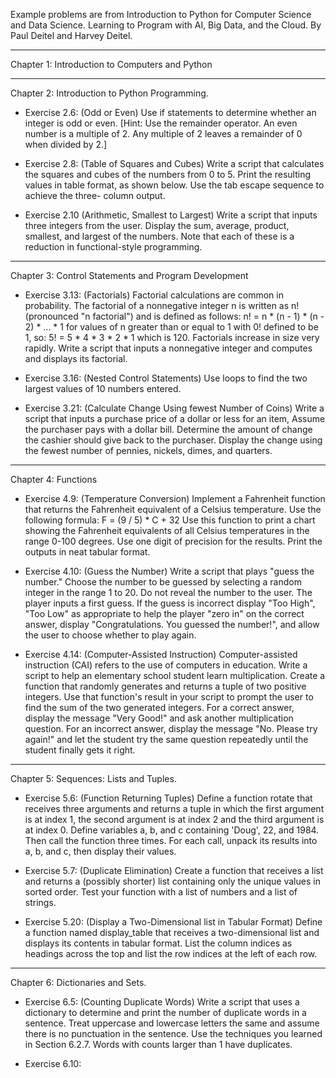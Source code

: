 Example problems are from Introduction to Python for Computer Science and Data Science.  Learning to Program with AI, Big Data, and the Cloud.  By Paul Deitel and Harvey Deitel.

-------------------------------------------------------------------------------------------------------------------------------------------------------------------------------------------------------------------------------------------------------

Chapter 1:  Introduction to Computers and Python

-------------------------------------------------------------------------------------------------------------------------------------------------------------------------------------------------------------------------------------------------------

Chapter 2:  Introduction to Python Programming.

  * Exercise 2.6: (Odd or Even)  Use if statements to determine whether an integer is odd or even.  [Hint: Use the remainder operator.  An even number is a multiple of 2.  Any multiple of 2 leaves a remainder of 0 when divided by 2.]

  * Exercise 2.8:  (Table of Squares and Cubes)  Write a script that calculates the squares and cubes of the numbers from 0 to 5.  Print the resulting values in table format, as shown below.  Use the tab escape sequence to achieve the three-          column output.

  * Exercise 2.10 (Arithmetic, Smallest to Largest)  Write a script that inputs three integers from the user.  Display the sum, average, product, smallest, and largest of the numbers.  Note that each of these is a reduction in functional-style        programming.

-------------------------------------------------------------------------------------------------------------------------------------------------------------------------------------------------------------------------------------------------------

Chapter 3: Control Statements and Program Development

  * Exercise 3.13: (Factorials)  Factorial calculations are common in probability.  The factorial of a nonnegative integer n is written as n! (pronounced  "n factorial") and is defined as follows:
      n! = n * (n - 1) * (n - 2) * ... * 1
    for values of n greater than or equal to 1 with 0! defined to be 1, so:
      5! = 5 * 4 * 3 * 2 * 1
    which is 120.  Factorials increase in size very rapidly.  Write a script that inputs a nonnegative integer and computes and displays its factorial.

  * Exercise 3.16: (Nested Control Statements)  Use loops to find the two largest values of 10 numbers entered.

  * Exercise 3.21: (Calculate Change Using fewest Number of Coins)  Write a script that inputs a purchase price of a dollar or less for an item,  Assume the purchaser pays with a dollar bill.  Determine the amount of change the cashier should         give back to the purchaser.  Display the change using the fewest number of pennies, nickels, dimes, and quarters.

-------------------------------------------------------------------------------------------------------------------------------------------------------------------------------------------------------------------------------------------------------

Chapter 4:  Functions
  
  * Exercise 4.9:  (Temperature Conversion)  Implement a Fahrenheit function that returns the Fahrenheit equivalent of a Celsius temperature.  Use the following formula:
      F = (9 / 5) * C + 32
    Use this function to print a chart showing the Fahrenheit equivalents of all Celsius temperatures in the range 0-100 degrees.  Use one digit of precision for the results.  Print the outputs in neat tabular format.

  * Exercise 4.10:  (Guess the Number)  Write a script that plays "guess the number."  Choose the number to be guessed by selecting a random integer in the range 1 to 20.  Do not reveal the number to the user. The player inputs a first guess.  If     the guess is incorrect display "Too High", "Too Low" as appropriate to help the player "zero in" on the correct answer, display "Congratulations.  You guessed the number!", and allow the user to choose whether to play again.

  * Exercise 4.14:  (Computer-Assisted Instruction)  Computer-assisted instruction (CAI) refers to the use of computers in education.  Write a script to help an elementary school student learn multiplication.  Create a function that randomly          generates and returns a tuple of two positive integers.  Use that function's result in your script to prompt the user to find the sum of the two generated integers.  For a correct answer, display the message "Very Good!" and ask another           multiplication question.  For an incorrect answer, display the message "No.  Please try again!" and let the student try the same question repeatedly until the student finally gets it right.
    
-------------------------------------------------------------------------------------------------------------------------------------------------------------------------------------------------------------------------------------------------------

Chapter 5:  Sequences: Lists and Tuples.

  * Exercise 5.6:  (Function Returning Tuples)  Define a function rotate that receives three arguments and returns a tuple in which the first argument is at index 1, the second argument is at index 2 and the third argument is at index 0.  Define      variables a, b, and c containing 'Doug', 22, and 1984.  Then call the function three times.  For each call, unpack its results into a, b, and c, then display their values.
    
  * Exercise 5.7:  (Duplicate Elimination)  Create a function that receives a list and returns a (possibly shorter) list containing only the unique values in sorted order.  Test your function with a list of numbers and a list of strings.

  * Exercise 5.20:  (Display a Two-Dimensional list in Tabular Format)  Define a function named display_table that receives a two-dimensional list and displays its contents in tabular format.  List the column indices as headings across the top        and list the row indices at the left of each row.

-------------------------------------------------------------------------------------------------------------------------------------------------------------------------------------------------------------------------------------------------------

Chapter 6: Dictionaries and Sets.

  * Exercise 6.5:  (Counting Duplicate Words)  Write a script that uses a dictionary to determine and print the number of duplicate words in a sentence.  Treat uppercase and lowercase letters the same and assume there is no punctuation in the         sentence.  Use the techniques you learned in Section 6.2.7.  Words with counts larger than 1 have duplicates.

  * Exercise 6.10:
